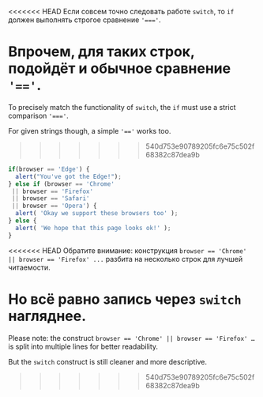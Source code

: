 <<<<<<< HEAD
Если совсем точно следовать работе `switch`, то `if` должен выполнять строгое сравнение `'==='`.

Впрочем, для таких строк, подойдёт и обычное сравнение `'=='`.
=======
To precisely match the functionality of `switch`, the `if` must use a strict comparison `'==='`.

For given strings though, a simple `'=='` works too.
>>>>>>> 540d753e90789205fc6e75c502f68382c87dea9b

```js no-beautify
if(browser == 'Edge') {
  alert("You've got the Edge!");
} else if (browser == 'Chrome'
 || browser == 'Firefox'
 || browser == 'Safari'
 || browser == 'Opera') {
  alert( 'Okay we support these browsers too' );
} else {
  alert( 'We hope that this page looks ok!' );
}
```

<<<<<<< HEAD
Обратите внимание: конструкция `browser == 'Chrome' || browser == 'Firefox' ...` разбита на несколько строк для лучшей читаемости.

Но всё равно запись через `switch` нагляднее.
=======
Please note: the construct `browser == 'Chrome' || browser == 'Firefox' …` is split into multiple lines for better readability.

But the `switch` construct is still cleaner and more descriptive.
>>>>>>> 540d753e90789205fc6e75c502f68382c87dea9b
